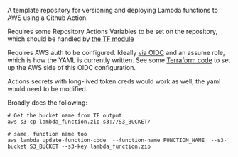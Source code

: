 A template repository for versioning and deploying Lambda functions to AWS using a Github Action.


Requires some Repository Actions Variables to be set on the repository, which should be handled by [the TF module](https://github.com/nphilbrook/terraform-aws-function-with-api)


Requires AWS auth to be configured. Ideally [via OIDC](https://aws.amazon.com/blogs/security/use-iam-roles-to-connect-github-actions-to-actions-in-aws/) and an assume role, which is how the YAML is currently written. See some [Terraform code](https://github.com/nphilbrook/lambda-playground/blob/main/gh_oidc.tf) to set up the AWS side of this OIDC configuration.


Actions secrets with long-lived token creds would work as well, the yaml would need to be modified.


Broadly does the following:

```
# Get the bucket name from TF output
aws s3 cp lambda_function.zip s3://S3_BUCKET/
```

```
# same, function name too
aws lambda update-function-code  --function-name FUNCTION_NAME  --s3-bucket S3_BUCKET --s3-key lambda_function.zip
```
